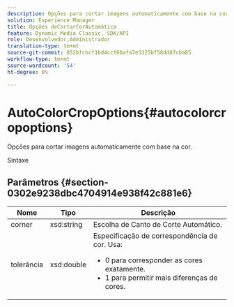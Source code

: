 ```yaml
---
description: Opções para cortar imagens automaticamente com base na cor.
solution: Experience Manager
title: Opções deCortarCorAutomática
feature: Dynamic Media Classic, SDK/API
role: Desenvolvedor,Administrador
translation-type: tm+mt
source-git-commit: 052bfcbcf1bd4ccf60afa7e3325bf58dd07cba85
workflow-type: tm+mt
source-wordcount: '54'
ht-degree: 0%

---
```



# AutoColorCropOptions{#autocolorcropoptions}

Opções para cortar imagens automaticamente com base na cor.

Sintaxe

## Parâmetros {#section-0302e9238dbc4704914e938f42c881e6}

<table id="table_F6A0DBA37F704C2097C617A0A6767566"> 
 <thead> 
  <tr> 
   <th colname="col1" class="entry"> Nome </th> 
   <th colname="col2" class="entry"> Tipo </th> 
   <th colname="col3" class="entry"> Descrição </th> 
  </tr> 
 </thead>
 <tbody> 
  <tr> 
   <td colname="col1"> <span class="codeph"> <span class="varname"> corner</span> </span> </td> 
   <td colname="col2"> <span class="codeph"> xsd:string</span> </td> 
   <td colname="col3"> Escolha de Canto de Corte Automático. </td> 
  </tr> 
  <tr> 
   <td colname="col1"> <span class="codeph"> <span class="varname"> tolerância</span> </span> </td> 
   <td colname="col2"> <span class="codeph"> xsd:double</span> </td> 
   <td colname="col3">Especificação de correspondência de cor. Usa: 
    <ul id="ul_FE5423B857AE43FCBA7A9AEA76C754CC">
     <li id="li_01E3BD0AB8DA4C408B47CB02B269404A">0 para corresponder as cores exatamente. </li>
     <li id="li_FCE21384265D4ECE9C0D785F1BB32C3A">1 para permitir mais diferenças de cores. </li>
    </ul></td> 
  </tr> 
 </tbody> 
</table>

